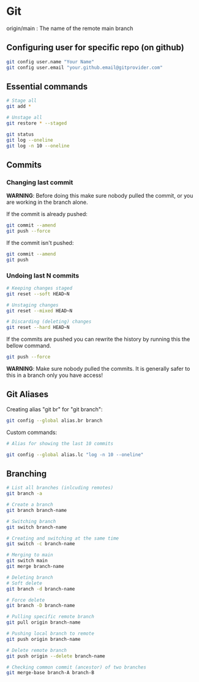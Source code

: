 # Git

origin/main : The name of the remote main branch

## Configuring user for specific repo (on github)

```bash
git config user.name "Your Name"
git config user.email "your.github.email@gitprovider.com"
```

## Essential commands

```bash
# Stage all
git add *

# Unstage all
git restore * --staged

git status
git log --oneline
git log -n 10 --oneline
```

## Commits  

### Changing last commit

**WARNING**: Before doing this make sure nobody
pulled the commit, or you are working in the branch
alone.

If the commit is already pushed:

```bash
git commit --amend
git push --force
```
If the commit isn't pushed:

```bash
git commit --amend
git push 
```

### Undoing last N commits

```bash
# Keeping changes staged
git reset --soft HEAD~N

# Unstaging changes
git reset --mixed HEAD~N

# Discarding (deleting) changes 
git reset --hard HEAD~N
```
If the commits are pushed you can rewrite the history by running this the bellow command.

```bash
git push --force
```

**WARNING**: Make sure nobody pulled the commits. It is generally safer to this in a branch only you have access!

## Git Aliases

Creating alias "git br" for "git branch":

```bash
git config --global alias.br branch
```

Custom commands:

```bash
# Alias for showing the last 10 commits

git config --global alias.lc "log -n 10 --oneline"
```

## Branching

```bash
# List all branches (inlcuding remotes)
git branch -a

# Create a branch
git branch branch-name

# Switching branch
git switch branch-name

# Creating and switching at the same time
git switch -c branch-name

# Merging to main
git switch main
git merge branch-name

# Deleting branch
# Soft delete
git branch -d branch-name

# Force delete
git branch -D branch-name

# Pulling specific remote branch
git pull origin branch-name

# Pushing local branch to remote
git push origin branch-name

# Delete remote branch
git push origin --delete branch-name

# Checking common commit (ancestor) of two branches
git merge-base branch-A branch-B
```


